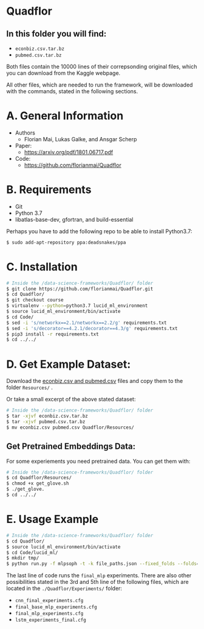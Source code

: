 # Quadflor

## In this folder you will find: 
- `econbiz.csv.tar.bz`
- `pubmed.csv.tar.bz`

Both files contain the 10000 lines of their correpsonding original files, which you can download from the Kaggle webpage. 

All other files, which are needed to run the framework, will be downloaded with the commands, stated in the following sections. 



# A. General Information
- Authors
  - Florian Mai, Lukas Galke, and Ansgar Scherp
- Paper: 
  - https://arxiv.org/pdf/1801.06717.pdf
- Code: 
  - https://github.com/florianmai/Quadflor



# B. Requirements
- Git
- Python 3.7
- libatlas-base-dev, gfortran, and build-essential

Perhaps you have to add the following repo to be able to install Python3.7:
```bash
$ sudo add-apt-repository ppa:deadsnakes/ppa
```



# C. Installation
```bash
# Inside the /data-science-frameworks/Quadflor/ folder
$ git clone https://github.com/florianmai/Quadflor.git
$ cd Quadflor/
$ git checkout course
$ virtualenv --python=python3.7 lucid_ml_environment
$ source lucid_ml_environment/bin/activate
$ cd Code/
$ sed -i 's/networkx==2.1/networkx==2.2/g' requirements.txt
$ sed -i 's/decorator==4.2.1/decorator==4.3/g' requirements.txt
$ pip3 install -r requirements.txt
$ cd ../../
```



# D. Get Example Dataset: 
Download the [econbiz.csv and pubmed.csv](https://www.kaggle.com/hsrobo/titlebased-semantic-subject-indexing) files and copy them to the folder `Resources/` .

Or take a small excerpt of the above stated dataset: 
```bash
# Inside the /data-science-frameworks/Quadflor/ folder
$ tar -xjvf econbiz.csv.tar.bz
$ tar -xjvf pubmed.csv.tar.bz
$ mv econbiz.csv pubmed.csv Quadflor/Resources/
```


## Get Pretrained Embeddings Data:
For some experiements you need pretrained data. You can get them with: 

```bash
# Inside the /data-science-frameworks/Quadflor/ folder
$ cd Quadflor/Resources/
$ chmod +x get_glove.sh
$ ./get_glove.
$ cd ../../
```



# E. Usage Example
```bash
# Inside the /data-science-frameworks/Quadflor/ folder
$ cd Quadflor/
$ source lucid_ml_environment/bin/activate
$ cd Code/lucid_ml/
$ mkdir tmp/
$ python run.py -f mlpsoph -t -k file_paths.json --fixed_folds --folds=1 -v --batch_size=2000 -e 2 --val-size=0.2 --patience=10 --tf-model-path=tmp --max_features=25000 --num_steps_before_validation=2000 --learning_rate=0.001 --dropout=0.5 --memory=0.3 -C ../../Experiments/final_mlp_experiments.cfg -o final_mlp.csv --embedding_size=0 --ngram_limit=2 --optimize_threshold 
```

The last line of code runs the `final_mlp` experiments. There are also other possibilities stated in the 3rd and 5th line of the following files, which are located in the `./Quadflor/Experiments/` folder: 
- `cnn_final_experiments.cfg`
- `final_base_mlp_experiments.cfg`
- `final_mlp_experiments.cfg`
- `lstm_experiments_final.cfg`
